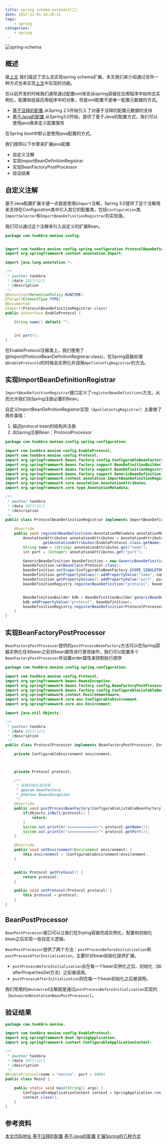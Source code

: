 ```yaml
---
title: spring schema extends2(二)
date: 2017-12-01 14:28:11
tags:
    - spring
categories:
    - spring
---
```


![spring-schema](/images/spring/spring-schema.png)

## 概述

接[上文](/2017/11/30/spring-schema-extends1/) 我们描述了怎么去实现spring schema扩展，本文我们来介绍通过另外一种方式也来实现[上文]()中实现的功能。

在以前开发的时候我们通常通过配置xml来告诉spring容器在应用程序中如何去实例化，配置和组装应用程序中的对象，但是xml配置不是唯一配置元数据的方式。

- [基于注释的配置](https://docs.spring.io/spring/docs/4.2.x/spring-framework-reference/html/beans.html#beans-annotation-config) 从Spring 2.5开始引入了对基于注释的配置元数据的支持
- [基于Java的配置](https://docs.spring.io/spring/docs/4.2.x/spring-framework-reference/html/beans.html#beans-java) 从Spring3.0开始，提供了基于Java的配置方式，我们可以使用java类来定义配置属性

在Spring boot中默认是使用java配置的方式。

我们按照以下步骤来扩展java配置

- 自定义注解
- 实现ImportBeanDefinitionRegistrar
- 实现BeanFactoryPostProcessor
- 验证结果

<!-- more -->

## 自定义注解

基于Java配置扩展关键一点就是使用`@Import`注解，Spring 3.0提供了这个注解用来支持在Configuration类中引入其它的配置类，包括`Configuration`类, `ImportSelector`和`ImportBeanDefinitionRegistrar`的实现类。

我们可以通过这个注解来引入自定义的扩展Bean。

```java
package com.tookbra.monine.config;


import com.tookbra.monine.config.spring.configuration.ProtocolBeanDefinitionRegistrar;
import org.springframework.context.annotation.Import;

import java.lang.annotation.*;

/**
 * @author tookbra
 * @date 2017/12/1
 * @description
 */
@Retention(RetentionPolicy.RUNTIME)
@Target(ElementType.TYPE)
@Documented
@Import(ProtocolBeanDefinitionRegistrar.class)
public @interface EnableProtocol {

    String name() default "";


    int port();
}

```

在EnableProtocol注解类上，我们使用了@Import(ProtocolBeanDefinitionRegistrar.class)，在Spring容器处理`@EnableProtocold`的时候会实例化并调用`ApolloConfigRegistrar`的方法。



## 实现ImportBeanDefinitionRegistrar

`ImportBeanDefinitionRegistrar`接口定义了`registerBeanDefinitions`方法，从而允许我们向Spring注册必要的Bean。

自定义ImportBeanDefinitionRegistrar实现（`ApolloConfigRegistrar`）主要做了两件事情：

1. 描述protocol bean的结构并注册
2. 向Spring注册Bean：ProtocolProcessor

```java
package com.tookbra.monine.config.spring.configuration;

import com.tookbra.monine.config.EnableProtocol;
import com.tookbra.monine.config.Protocol;
import org.springframework.beans.factory.config.ConfigurableBeanFactory;
import org.springframework.beans.factory.support.BeanDefinitionBuilder;
import org.springframework.beans.factory.support.BeanDefinitionRegistry;
import org.springframework.beans.factory.support.GenericBeanDefinition;
import org.springframework.context.annotation.ImportBeanDefinitionRegistrar;
import org.springframework.core.annotation.AnnotationAttributes;
import org.springframework.core.type.AnnotationMetadata;

/**
 * @author tookbra
 * @date 2017/12/1
 * @description
 */
public class ProtocolBeanDefinitionRegistrar implements ImportBeanDefinitionRegistrar {

    @Override
    public void registerBeanDefinitions(AnnotationMetadata annotationMetadata, BeanDefinitionRegistry beanDefinitionRegistry) {
        AnnotationAttributes annotationAttributes = AnnotationAttributes.fromMap(annotationMetadata
                .getAnnotationAttributes(EnableProtocol.class.getName()));
        String name = (String) annotationAttributes.get("name");
        int port = (Integer) annotationAttributes.get("port");

        GenericBeanDefinition beanDefinition = new GenericBeanDefinition();
        beanDefinition.setBeanClass(Protocol.class);
        beanDefinition.setScope(ConfigurableBeanFactory.SCOPE_SINGLETON);
        beanDefinition.getPropertyValues().addPropertyValue("name", name);
        beanDefinition.getPropertyValues().addPropertyValue("port", port);
        beanDefinitionRegistry.registerBeanDefinition("protocol", beanDefinition);


        BeanDefinitionBuilder bdb = BeanDefinitionBuilder.genericBeanDefinition(ProtocolProcessor.class);
        bdb.addPropertyValue("protocol", beanDefinition);
        beanDefinitionRegistry.registerBeanDefinition(ProtocolProcessor.class.getName(), bdb.getBeanDefinition());
    }
}
```



## 实现BeanFactoryPostProcessor

`BeanFactoryPostProcessor`提供的`postProcessBeanFactory`方法可以在Spring容器实例化任何bean之前对bean属性进行更改操作，我们可以配置多个`BeanFactoryPostProcessor`并设置order属性来控制执行顺序

```java
package com.tookbra.monine.config.spring.configuration;

import com.tookbra.monine.config.Protocol;
import org.springframework.beans.BeansException;
import org.springframework.beans.factory.config.BeanFactoryPostProcessor;
import org.springframework.beans.factory.config.ConfigurableListableBeanFactory;
import org.springframework.context.EnvironmentAware;
import org.springframework.core.env.ConfigurableEnvironment;
import org.springframework.core.env.Environment;

import java.util.Objects;

/**
 * @author tookbra
 * @date 2017/12/1
 * @description
 */
public class ProtocolProcessor implements BeanFactoryPostProcessor, EnvironmentAware {

    private ConfigurableEnvironment environment;



    private Protocol protocol;

    /**
     * 容器初始化前调用
     * @param beanFactory
     * @throws BeansException
     */
    @Override
    public void postProcessBeanFactory(ConfigurableListableBeanFactory beanFactory) throws BeansException {
        if(Objects.isNull(protocol)) {
            return;
        }
        System.out.println("============>>"+ protocol.getName());
        System.out.println("============>>"+ protocol.getPort());
    }

    @Override
    public void setEnvironment(Environment environment) {
        this.environment = (ConfigurableEnvironment)environment;
    }


    public Protocol getProtocol() {
        return protocol;
    }

    public void setProtocol(Protocol protocol) {
        this.protocol = protocol;
    }
}
```



## BeanPostProcessor

`BeanPostProcessor`接口可以让我们在Srping容器完成实例化，配置和初始化bean之后实现一些自定义逻辑。

`BeanPostProcessor`提供了两个方法：`postProcessBeforeInitialization`和`postProcessAfterInitialization`，主要针对bean初始化提供扩展。

- `postProcessBeforeInitialization`会在每一个bean实例化之后、初始化（如afterPropertiesSet方法）之前被调用。
- `postProcessAfterInitialization`则在每一个bean初始化之后被调用。

我们常用的`@Autowired`注解就是通过`postProcessBeforeInitialization`实现的（`AutowiredAnnotationBeanPostProcessor`）。



## 验证结果

```java
package com.tookbra.monine;

import com.tookbra.monine.config.EnableProtocol;
import org.springframework.boot.SpringApplication;
import org.springframework.context.ConfigurableApplicationContext;

/**
 * @author tookbra
 * @date 2017/12/1
 * @description
 */
@EnableProtocol(name = "monine", port = 6400)
public class Main2 {

    public static void main(String[] args) {
        ConfigurableApplicationContext context = SpringApplication.run(Main2.class, args);
        context.close();
    }
}

```



## 参考资料
[本文代码地址](https://github.com/tookbra/spring-learn/blob/master/spring-schema/src/main/java/com/tookbra/monine/Main2.java)
[基于注释的配置](https://docs.spring.io/spring/docs/4.2.x/spring-framework-reference/html/beans.html#beans-annotation-config)
[基于Java的配置](https://docs.spring.io/spring/docs/4.2.x/spring-framework-reference/html/beans.html#beans-java)
[扩展Spring的几种方式](http://nobodyiam.com/2017/02/26/several-ways-to-extend-spring/)
